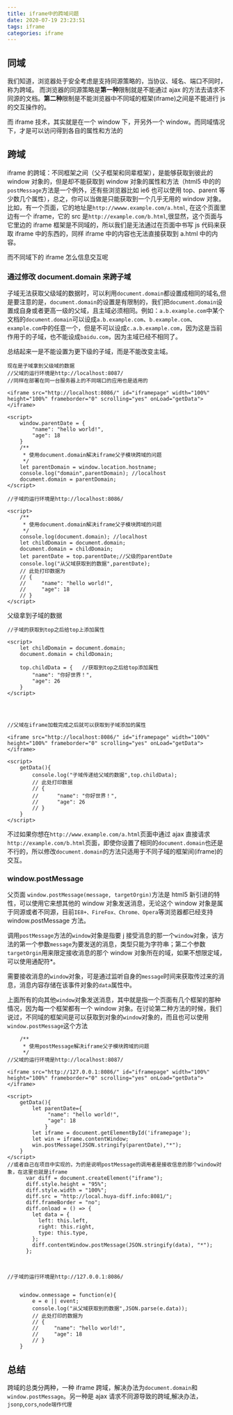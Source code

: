 ```yaml
---
title: iframe中的跨域问题
date: 2020-07-19 23:23:51
tags: iframe
categories: iframe
---
```


## 同域

我们知道，浏览器处于安全考虑是支持同源策略的，当协议、域名、端口不同时，称为跨域。
而浏览器的同源策略是**第一种**限制就是不能通过 ajax 的方法去请求不同源的文档。**第二种**限制是不能浏览器中不同域的框架(iframe)之间是不能进行 js 的交互操作的。

而 iframe 技术，其实就是在一个 window 下，开另外一个 window。而同域情况下，才是可以访问得到各自的属性和方法的

## 跨域

iframe 的跨域：不同框架之间（父子框架和同辈框架），是能够获取到彼此的 window 对象的，但是却不能获取到 window 对象的属性和方法（html5 中的的`postMessage`方法是一个例外，还有些浏览器比如 ie6 也可以使用 top、parent 等少数几个属性），总之，你可以当做是只能获取到一个几乎无用的 window 对象。比如，有一个页面，它的地址是`http://wwww.example.com/a.html`, 在这个页面里边有一个 iframe，它的 src 是`http://example.com/b.html`,很显然，这个页面与它里边的 iframe 框架是不同域的，所以我们是无法通过在页面中书写 js 代码来获取 iframe 中的东西的，同样 iframe 中的内容也无法直接获取到 a.html 中的内容。

而不同域下的 iframe 怎么信息交互呢

### 通过修改 document.domain 来跨子域

子域无法获取父级域的数据时，可以利用`document.domain`都设置成相同的域名,但是要注意的是，`document.domain`的设置是有限制的，我们把`document.domain`设置成自身或者更高一级的父域，且主域必须相同。例如：`a.b.example.com`中某个文档的`document.domain`可以设成`a.b.example.com`、`b.example.com`、`example.com`中的任意一个，但是不可以设成`c.a.b.example.com`，因为这是当前作用于的子域，也不能设成`baidu.com`，因为主域已经不相同了。

总结起来一是不能设置为更下级的子域，而是不能改变主域。

```
现在是子域拿到父级域的数据
//父域的运行环境是http://localhost:8087/
//同样在部署在同一台服务器上的不同端口的应用也是适用的

<iframe src="http://localhost:8086/" id="iframepage" width="100%" height="100%" frameborder="0" scrolling="yes" onLoad="getData"></iframe>

<script>
    window.parentDate = {
        "name": "hello world!",
        "age": 18
    }
    /**
     * 使用document.domain解决iframe父子模块跨域的问题
     */
    let parentDomain = window.location.hostname;
    console.log("domain",parentDomain); //localhost
    document.domain = parentDomain;
</script>

//子域的运行环境是http://localhost:8086/

<script>
    /**
     * 使用document.domain解决iframe父子模块跨域的问题
     */
    console.log(document.domain); //localhost
    let childDomain = document.domain;
    document.domain = childDomain;
    let parentDate = top.parentDate;//父级的parentDate
    console.log("从父域获取到的数据",parentDate);
    // 此处打印数据为
    // {
    //     "name": "hello world!",
    //     "age": 18
    // }
</script>
```

父级拿到子域的数据

```
//子域的获取到top之后给top上添加属性

<script>
    let childDomain = document.domain;
    document.domain = childDomain;

    top.childData = {   //获取到top之后给top添加属性
        "name": "你好世界！",
        "age": 26
    }
</script>




//父域在iframe加载完成之后就可以获取到子域添加的属性

<iframe src="http://localhost:8086/" id="iframepage" width="100%" height="100%" frameborder="0" scrolling="yes" onLoad="getData"></iframe>

<script>
    getData(){
        console.log("子域传递给父域的数据",top.childData);
        // 此处打印数据
        // {
        //      "name": "你好世界！",
        //      "age": 26
        // }
    }
</script>
```

不过如果你想在`http://www.example.com/a.html`页面中通过 ajax 直接请求`http://example.com/b.html`页面，即使你设置了相同的`document.domain`也还是不行的，所以修改`document.domain`的方法只适用于不同子域的框架间(iframe)的交互。

### window.postMessage

父页面
`window.postMessage(message, targetOrgin)`方法是 html5 新引进的特性，可以使用它来想其他的 window 对象发送消息，无论这个 window 对象是属于同源或者不同源，目前`IE8+、FireFox、Chrome、Opera`等浏览器都已经支持 window.postMessage 方法。

调用`postMessage`方法的`window`对象是指要 j 接受消息的那一个`window`对象，该方法的第一个参数`message`为要发送的消息，类型只能为字符串；第二个参数`targetOrgin`用来限定接收消息的那个 window 对象所在的域，如果不想限定域，可以使用通配符\*。

需要接收消息的`window`对象，可是通过监听自身的`message`时间来获取传过来的消息，消息内容存储在该事件对象的`data`属性中。

上面所有的向其他`window`对象发送消息，其中就是指一个页面有几个框架的那种情况，因为每一个框架都有一个 window 对象。在讨论第二种方法的时候，我们说过，不同域的框架间是可以获取到对象的`window`对象的，而且也可以使用`window.postMessage`这个方法

```
    /**
     * 使用postMessage解决iframe父子模块跨域的问题
     */
//父域的运行环境是http://localhost:8087/

<iframe src="http://127.0.0.1:8086/" id="iframepage" width="100%" height="100%" frameborder="0" scrolling="yes" onLoad="getData"></iframe>

<script>
    getData(){
        let parentDate={
             "name": "hello world!",
             "age": 18
            }
        let iframe = document.getElementById('iframepage');
        let win = iframe.contentWindow;
        win.postMessage(JSON.stringify(parentDate),"*");
    }
</script>
//或者自己在项目中实现的，为的是说明postMessage的调用者是接收信息的那个window对象，在这里也就是iframe
      var diff = document.createElement("iframe");
      diff.style.height = "95%";
      diff.style.width = "100%";
      diff.src = "http://local.huya-diff.info:8081/";
      diff.frameBorder = "no";
      diff.onload = () => {
        let data = {
          left: this.left,
          right: this.right,
          type: this.type,
        };
        diff.contentWindow.postMessage(JSON.stringify(data), "*");
      };



//子域的运行环境是http://127.0.0.1:8086/


    window.onmessage = function(e){
        e = e || event;
        console.log("从父域获取到的数据",JSON.parse(e.data));
        // 此处打印的数据为
        // {
        //     "name": "hello world!",
        //     "age": 18
        // }
    }
```

## 总结

跨域的总类分两种，一种 iframe 跨域，解决办法为`document.domain`和`window.postMessage`。另一种是 ajax 请求不同源导致的跨域,解决办法，`jsonp`,`cors`,`node端作代理`
